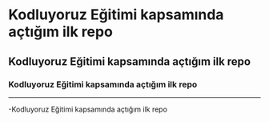 # Kodluyoruz Eğitimi kapsamında açtığım ilk repo
## Kodluyoruz Eğitimi kapsamında açtığım ilk repo
### Kodluyoruz Eğitimi kapsamında açtığım ilk repo
---
-Kodluyoruz Eğitimi kapsamında açtığım ilk repo

